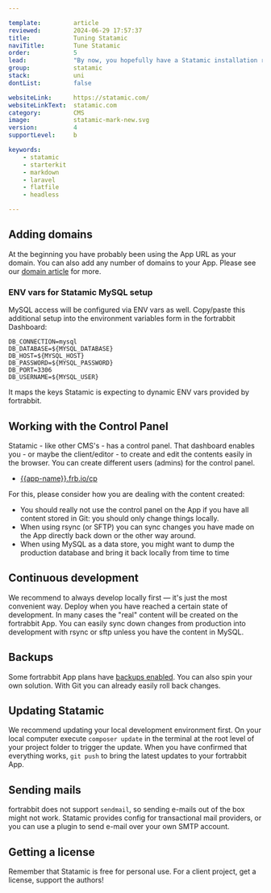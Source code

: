 ```yaml
---

template:         article
reviewed:         2024-06-29 17:57:37
title:            Tuning Statamic
naviTitle:        Tune Statamic
order:            5
lead:             "By now, you hopefully have a Statamic installation running on your local machine and you can easily deploy it to your fortrabbit App. You can deploy code changes with Git and/or rsync. Let's dig deeper!"
group:            statamic
stack:            uni
dontList:         false

websiteLink:      https://statamic.com/
websiteLinkText:  statamic.com
category:         CMS
image:            statamic-mark-new.svg
version:          4
supportLevel:     b

keywords:
    - statamic
    - starterkit
    - markdown
    - laravel
    - flatfile
    - headless

---
```



## Adding domains

At the beginning you have probably been using the App URL as your domain. You can also add any number of domains to your App. Please see our [domain article](/domains) for more.

### ENV vars for Statamic MySQL setup

MySQL access will be configured via ENV vars as well. Copy/paste this additional setup into the environment variables form in the fortrabbit Dashboard:

```
DB_CONNECTION=mysql
DB_DATABASE=${MYSQL_DATABASE}
DB_HOST=${MYSQL_HOST}
DB_PASSWORD=${MYSQL_PASSWORD}
DB_PORT=3306
DB_USERNAME=${MYSQL_USER}
```

It maps the keys Statamic is expecting to dynamic ENV vars provided by fortrabbit.

## Working with the Control Panel

Statamic - like other CMS's - has a control panel. That dashboard enables you - or maybe the client/editor - to create and edit the contents easily in the browser. You can create different users (admins) for the control panel.

* [{{app-name}}.frb.io/cp](https://{{app-name}}.frb.io/cp)

For this, please consider how you are dealing with the content created: 

* You should really not use the control panel on the App if you have all content stored in Git: you should only change things locally. 
* When using rsync (or SFTP) you can sync changes you have made on the App directly back down or the other way around.
* When using MySQL as a data store, you might want to dump the production database and bring it back locally from time to time

## Continuous development

We recommend to always develop locally first — it's just the most convenient way. Deploy when you have reached a certain state of development. In many cases the "real" content will be created on the fortrabbit App. You can easily sync down changes from production into development with rsync or sftp unless you have the content in MySQL.

## Backups

Some fortrabbit App plans have [backups enabled](/backups-uni). You can also spin your own solution. With Git you can already easily roll back changes. 

## Updating Statamic

We recommend updating your local development environment first. On your local computer execute `composer update` in the terminal at the root level of your project folder to trigger the update. When you have confirmed that everything works, `git push` to bring the latest updates to your fortrabbit App.

## Sending mails

fortrabbit does not support `sendmail`, so sending e-mails out of the box might not work. Statamic provides config for transactional mail providers, or you can use a plugin to send e-mail over your own SMTP account.

## Getting a license

Remember that Statamic is free for personal use. For a client project, get a license, support the authors!

